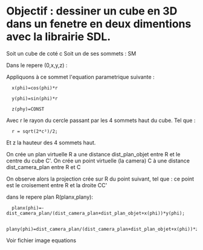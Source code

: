 # Objectif : dessiner un cube en 3D dans un fenetre en deux dimentions avec la librairie SDL.

Soit un cube de coté c
Soit un de ses sommets : SM

Dans le repere (0,x,y,z) :

Appliquons à ce sommet l'equation parametrique suivante :

      x(phi)=cos(phi)*r

      y(phi)=sin(phi)*r

      z(phy)=CONST

Avec r le rayon du cercle passant par les 4 sommets haut du cube. Tel que : 

      r = sqrt(2*c²)/2;

Et z la hauteur des 4 sommets haut.

On crée un plan virtuelle R a une distance dist_plan_objet entre R et le centre du cube C'.
On crée un point virtuelle (la camera) C à une distance dist_camera_plan entre R et C

On observe alors la projection crée sur R du point suivant,
tel que : ce point est le croisement entre R et la droite CC'

dans le repere plan R(planx,plany):

      planx(phi)=-dist_camera_plan/(dist_camera_plan+dist_plan_objet+x(phi))*y(phi);

      plany(phi)=dist_camera_plan/(dist_camera_plan+dist_plan_objet+x(phi))*z(phi);
   


Voir fichier image equations
